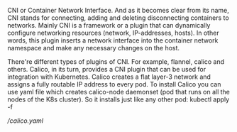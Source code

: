 CNI or Container Network Interface. And as it becomes clear from its name, CNI stands for connecting, adding and deleting disconnecting containers to networks.
Mainly CNI is a framework or a plugin that can dynamically configure networking resources (network, IP-addresses, hosts). In other words, this plugin inserts a network interface into the container network namespace and make any necessary changes on the host.

There're different types of plugins of CNI. For example, flannel, calico and others. 
Calico, in its turn, provides a CNI plugin that can be used for integration with Kubernetes. Calico creates a flat layer-3 network and assigns a fully routable IP address to every pod.
To install Calico you can use yaml file which creates calico-node daemonset (pod that runs on all the nodes of the K8s cluster). So it installs just like any other pod:
kubectl apply -f <address to pod>/calico.yaml
    
	
	
